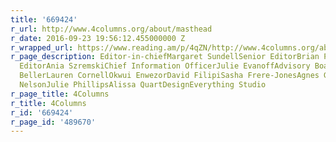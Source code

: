 ```yaml
---
title: '669424'
r_url: http://www.4columns.org/about/masthead
r_date: 2016-09-23 19:56:12.455000000 Z
r_wrapped_url: https://www.reading.am/p/4qZN/http://www.4columns.org/about/masthead
r_page_description: Editor-in-chiefMargaret SundellSenior EditorBrian ParksManaging
  EditorAnia SzremskiChief Information OfficerJulie EvanoffAdvisory BoardEric BanksThomas
  BellerLauren CornellOkwui EnwezorDavid FilipiSasha Frere-JonesAgnes GundSina NajafiMaggie
  NelsonJulie PhillipsAlissa QuartDesignEverything Studio
r_page_title: 4Columns
r_title: 4Columns
r_id: '669424'
r_page_id: '489670'
---
```


